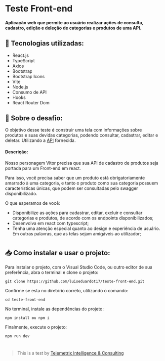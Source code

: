 # Teste Front-end

#### Aplicação web que permite ao usuário realizar ações de consulta, cadastro, edição e deleção de categorias e produtos de uma API.


## 🧩 Tecnologias utilizadas:

- React.js
- TypeScript
- Axios
- Bootstrap
- Bootstrap Icons
- Vite
- Node.js
- Consumo de API
- Hooks
- React Router Dom

## 📝 Sobre o desafio:
O objetivo desse teste é construir uma tela com informações sobre produtos e suas devidas categorias, podendo consultar, cadastrar, editar e deletar. Utilizando a [API](http://200.169.68.106:9992/swagger/index.html) fornecida.

#### Descrição:
Nosso personagem Vitor precisa que sua API de cadastro de produtos seja portada para um Front-end em react.

Para isso, você precisa saber que um produto está obrigatoriamente amarrado à uma categoria, e tanto o produto como sua categoria possuem características únicas, que podem ser consultadas pelo swagger disponibilizado.

O que esperamos de você:

- Disponibilize as ações para cadastrar, editar, excluir e consultar categorias e produtos, de acordo com os endpoints disponibilizados;
- Desenvolva em react com typescript;
- Tenha uma atenção especial quanto ao design e experiência de usuário. Em outras palavras, que as telas sejam amigáveis ao utilizador;

#

## 📥 Como instalar e usar o projeto:
Para instalar o projeto, com o Visual Studio Code, ou outro editor de sua preferência,
abra o terminal e clone o projeto:
``` 
git clone https://github.com/luiseduardot17/teste-front-end.git
```
Confirme se esta no diretório correto, utilizando o comando:
```
cd teste-front-end
```
No terminal, instale as dependências do projeto:
```
npm install ou npm i
```
Finalmente, execute o projeto:
```
npm run dev
```

#

>  This is a test by <a href="telemetrix.com.br" target="_blank">Telemetrix Intelligence & Consulting</a>